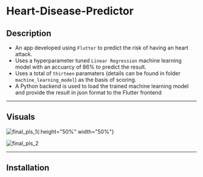 # Heart-Disease-Predictor

## Description
* An app developed using `Flutter` to predict the risk of having an heart attack.
* Uses a hyperparameter tuned `Linear Regression` machine learning model with an accuarcy of 86% to predict the result.
* Uses a total of `thirteen` paramaters (details can be found in folder `machine_learning_model`) as the basis of scoring.
* A Python backend is used to load the trained machine learning model and provide the result in json format to the Flutter frontend

---

## Visuals
![final_pls_1](https://user-images.githubusercontent.com/59619895/86520800-65851580-be16-11ea-86c8-ad58366a72ed.gif){:height="50%" width="50%"}


![final_pls_2](https://user-images.githubusercontent.com/59619895/86520831-cb719d00-be16-11ea-91c5-1c10410e2a0f.gif)

---

## Installation



